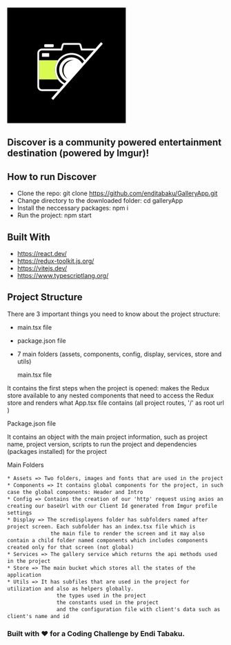 ![Image](https://github.com/enditabaku/GalleryApp/blob/main/src/assets/images/logo.png)

## <b> Discover </b> is a community powered entertainment destination (powered by Imgur)!

## How to run Discover

* Clone the repo: git clone https://github.com/enditabaku/GalleryApp.git
* Change directory to the downloaded folder: cd galleryApp
* Install the neccessary packages: npm i
* Run the project: npm start


## Built With

* https://react.dev/
* https://redux-toolkit.js.org/
* https://vitejs.dev/
* https://www.typescriptlang.org/

## Project Structure

There are 3 important things you need to know about the project structure:
* main.tsx file 
* package.json file
* 7 main folders (assets, components, config, display, services, store and utils)  

   main.tsx file
   
It contains the first steps when the project is opened: makes the Redux store available to any nested components that need to access the Redux store and renders what App.tsx file contains (all project routes, '/' as root url )
    
   Package.json file
    
It contains an object with the main project information, such as project name, project version, scripts to run the project and dependencies (packages installed) for the project
    
   Main Folders
    
    * Assets => Two folders, images and fonts that are used in the project
    * Components => It contains global components for the project, in such case the global components: Header and Intro
    * Config => Contains the creation of our 'http' request using axios an creating our baseUrl with our Client Id generated from Imgur profile settings        
    * Display => The scredisplayens folder has subfolders named after project screen. Each subfolder has an index.tsx file which is
                  the main file to render the screen and it may also contain a child folder named components which includes components created only for that screen (not global)
    * Services => The gallery service which returns the api methods used in the project     
    * Store => The main bucket which stores all the states of the application       
    * Utils => It has subfiles that are used in the project for utilization and also as helpers globally.
                    the types used in the project
                    the constants used in the project
                    and the configuration file with client's data such as client's name and id

### Built with ❤ for a Coding Challenge by Endi Tabaku.
